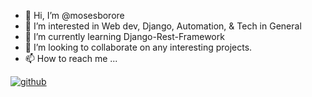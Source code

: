 - 👋 Hi, I’m @mosesborore
- 👀 I’m interested in Web dev, Django, Automation, & Tech in General
- 🌱 I’m currently learning Django-Rest-Framework
- 💞️ I’m looking to collaborate on any interesting projects.
- 📫 How to reach me ...
<div align="left">

[![github](https://img.shields.io/badge/mosesborore-000000?style=for-the-badge&logo=GitHub&logoColor=white)](https://github.com/mosesborore/)
</div> 
